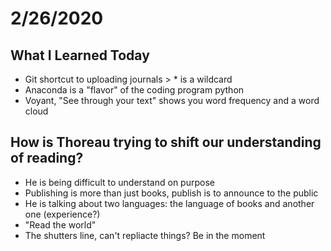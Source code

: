 # 2/26/2020

## What I Learned Today 

- Git shortcut to uploading journals > * is a wildcard
- Anaconda is a "flavor" of the coding program python 
- Voyant, "See through your text" shows you word frequency and a word cloud

## How is Thoreau trying to shift our understanding of reading?

- He is being difficult to understand on purpose
- Publishing is more than just books, publish is to announce to the public
- He is talking about two languages: the language of books and another one (experience?)
- "Read the world" 
- The shutters line, can't repliacte things? Be in the moment

